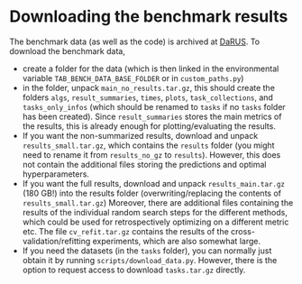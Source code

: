 # Downloading the benchmark results

The benchmark data (as well as the code)
is archived at [DaRUS](https://doi.org/10.18419/darus-4555).
To download the benchmark data,
- create a folder for the data 
(which is then linked in the environmental variable 
`TAB_BENCH_DATA_BASE_FOLDER` or in `custom_paths.py`)
- in the folder, unpack `main_no_results.tar.gz`, 
this should create the folders `algs`, `result_summaries`, `times`, `plots`,
`task_collections`, and `tasks_only_infos` 
(which should be renamed to `tasks` if no `tasks` folder has been created).
Since `result_summaries` stores the main metrics of the results, 
this is already enough for plotting/evaluating the results. 
- If you want the non-summarized results, 
download and unpack `results_small.tar.gz`, which contains the `results` folder 
(you might need to rename it from `results_no_gz` to `results`).
However, this does not contain the additional files storing the predictions 
and optimal hyperparameters.
- If you want the full results, download and unpack
`results_main.tar.gz` (180 GB!) into the results folder 
(overwriting/replacing the contents of `results_small.tar.gz`)
Moreover, there are additional files containing the results 
of the individual random search steps
for the different methods, 
which could be used for retrospectively optimizing on a different metric etc. 
The file `cv_refit.tar.gz` contains the results of the cross-validation/refitting experiments, 
which are also somewhat large.
- If you need the datasets (in the `tasks` folder), 
you can normally just obtain it by running `scripts/download_data.py`. 
However, there is the option to request access to download `tasks.tar.gz` directly.